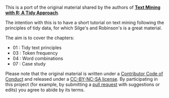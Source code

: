 

This is a port of the original material shared by the authors of [**Text Mining with R: A Tidy Approach**](http://tidytextmining.com/). 

The intention with this is to have a short tutorial on text mining following the principles of tidy data, for which Silge's and Robinson's is a great material. 

The aim is to cover the chapters:   
- 01 : Tidy text principles 
- 03 : Token frequency 
- 04 : Word combinations 
- 07 : Case study 

Please note that the original material is written under a [Contributor Code of Conduct](CONDUCT.md) and released under a [CC-BY-NC-SA license](https://creativecommons.org/licenses/by-nc-sa/3.0/us/). By participating in this project (for example, by submitting a [pull request](https://github.com/dgrtwo/tidy-text-mining/issues) with suggestions or edits) you agree to abide by its terms.
